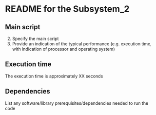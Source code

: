 README for the Subsystem_2
=======

Main script 
-------
2. Specify the main script 
3. Provide an indication of the typical performance (e.g. execution time, with
indication of processor and operating system)

Execution time
-------
The execution time is approximately XX seconds

Dependencies
-------
List any software/library prerequisites/dependencies needed to run the code
